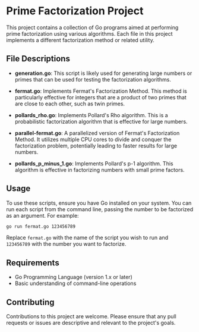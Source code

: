 # Prime Factorization Project

This project contains a collection of Go programs aimed at performing prime
factorization using various algorithms. Each file in this project implements a
different factorization method or related utility.

## File Descriptions

- **generation.go**: This script is likely used for generating large numbers or
  primes that can be used for testing the factorization algorithms.

- **fermat.go**: Implements Fermat's Factorization Method. This method is
  particularly effective for integers that are a product of two primes that are
  close to each other, such as twin primes.

- **pollards_rho.go**: Implements Pollard's Rho algorithm. This is a
  probabilistic factorization algorithm that is effective for large numbers.

- **parallel-fermat.go**: A parallelized version of Fermat's Factorization
  Method. It utilizes multiple CPU cores to divide and conquer the
  factorization problem, potentially leading to faster results for large
  numbers.

- **pollards_p_minus_1.go**: Implements Pollard's p-1 algorithm. This algorithm
  is effective in factorizing numbers with small prime factors.

## Usage

To use these scripts, ensure you have Go installed on your system. You can run
each script from the command line, passing the number to be factorized as an
argument. For example:

```bash
go run fermat.go 123456789
```

Replace `fermat.go` with the name of the script you wish to run and `123456789`
with the number you want to factorize.

## Requirements

- Go Programming Language (version 1.x or later)
- Basic understanding of command-line operations

## Contributing

Contributions to this project are welcome. Please ensure that any pull requests
or issues are descriptive and relevant to the project's goals.
